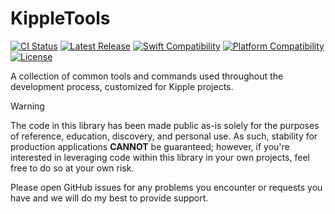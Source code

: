 # KippleTools

[![CI Status](https://github.com/swift-kipple/Tools/actions/workflows/tests.yml/badge.svg)](https://github.com/swift-kipple/Tools/actions/workflows/tests.yml)
[![Latest Release](https://img.shields.io/github/v/tag/swift-kipple/Tools?color=blue&label=)](https://github.com/swift-kipple/Tools/tags)
[![Swift Compatibility](https://img.shields.io/endpoint?url=https%3A%2F%2Fswiftpackageindex.com%2Fapi%2Fpackages%2Fswift-kipple%2FTools%2Fbadge%3Ftype%3Dswift-versions&label=)](https://swiftpackageindex.com/swift-kipple/Tools)
[![Platform Compatibility](https://img.shields.io/endpoint?url=https%3A%2F%2Fswiftpackageindex.com%2Fapi%2Fpackages%2Fswift-kipple%2FTools%2Fbadge%3Ftype%3Dplatforms&label=)](https://swiftpackageindex.com/swift-kipple/Tools)
[![License](https://img.shields.io/github/license/swift-kipple/Tools?label=)](https://github.com/swift-kipple/Tools/blob/main/LICENSE)

A collection of common tools and commands used throughout the development process, customized for Kipple projects.

> [!WARNING]
> The code in this library has been made public as-is solely for the purposes of reference, education, discovery, and personal use. As such, stability for production applications **CANNOT** be guaranteed; however, if you're interested in leveraging code within this library in your own projects, feel free to do so at your own risk.
>
> Please open GitHub issues for any problems you encounter or requests you have and we will do my best to provide support.
